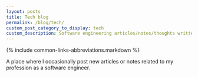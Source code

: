 ```yaml
---
layout: posts
title: Tech blog
permalink: /blog/tech/
custom_post_category_to_display: tech
custom_description: Software engineering articles/notes/thoughts written by a server-side engineer.
---
```

{% include common-links-abbreviations.markdown %}

A place where I occasionally post new articles or notes related to my profession as a software engineer.
